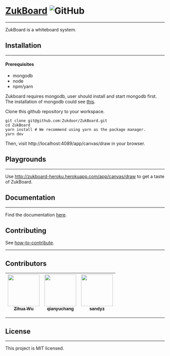 # [ZukBoard](https://zukboard.now.sh/) ![GitHub](https://img.shields.io/github/license/mashape/apistatus.svg)

---

ZukBoard is a whiteboard system.

## Installation

---

#### Prerequisites

+ mongodb
+ node
+ npm/yarn

Zukboard requires mongodb, user should install and start mongodb first. The installation of mongodb could see [this](https://www.mongodb.com/download-center?jmp=docs#production).

Clone this github repository to your workspace. 

```shell
git clone git@github.com:Zukdoor/ZukBoard.git
cd ZukBoard
yarn install # We recommend using yarn as the package manager.
yarn dev
```
Then, visit http://localhost:4089/app/canvas/draw in your browser.

## Playgrounds

---

Use http://zukboard-heroku.herokuapp.com/app/canvas/draw to get a taste of ZukBoard.

## Documentation

---

Find the documentation [here](https://docs.zukdoor.cloud/).

## Contributing

See [how-to-contribute](./CONTRIBUTING.md).

---

## Contributors

<!-- ALL-CONTRIBUTORS-LIST:START - Do not remove or modify this section -->
<!-- prettier-ignore -->

| [<img src="https://avatars3.githubusercontent.com/u/13583761?s=88&v=4" width="100px" height="100px" /><br /><sub>Zihua Wu</sub>](https://github.com/lucifer1004) | [<img src="https://avatars1.githubusercontent.com/u/6133451?s=60&v=4" width="100px;" height="100px"/><br /><sub>qianyuchang</sub>](https://github.com/qianyuchang) | [<img src="https://avatars2.githubusercontent.com/u/3862588?s=60&v=4" width="100px;" height="100px" /><br /><sub>sandyz</sub>](https://github.com/yanzhou-share)|
| :---: | :---: | :---: |

<!-- ALL-CONTRIBUTORS-LIST:END -->

---

## License

---

This project is MIT licensed.
